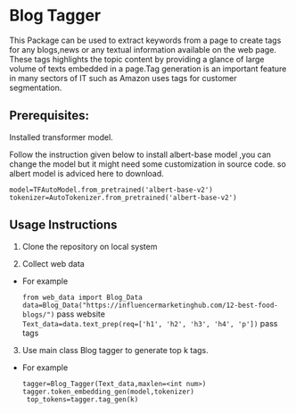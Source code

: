 # Blog Tagger 

This Package can be used to extract keywords from a page to create tags for any blogs,news or any textual information available on the web page.
These tags highlights the topic content by providing a glance of large volume of texts embedded in a page.Tag generation is an important feature
in many sectors of IT such as Amazon uses tags for customer segmentation.

## Prerequisites:

Installed transformer model.<br>

Follow the instruction given below to install albert-base model ,you can change the model but it might need some customization in source code. 
so albert model is adviced here to download.

`model=TFAutoModel.from_pretrained('albert-base-v2')` <br>
`tokenizer=AutoTokenizer.from_pretrained('albert-base-v2')` <br>



## Usage Instructions

1. Clone the repository on local system 

2. Collect web data <br>

- For example <br>

  `from web_data import Blog_Data` <br>
  `data=Blog_Data("https://influencermarketinghub.com/12-best-food-blogs/")` pass website <br>
  `Text_data=data.text_prep(req=['h1', 'h2', 'h3', 'h4', 'p'])` pass tags <br>

3. Use main class Blog tagger to generate top k tags. <br>

- For example <br>

  `tagger=Blog_Tagger(Text_data,maxlen=<int num>)` <br>
  `tagger.token_embedding_gen(model,tokenizer)` <br>
  ` top_tokens=tagger.tag_gen(k)` <br>
